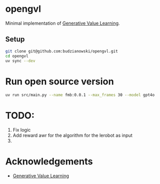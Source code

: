 # opengvl
Minimal implementation of [Generative Value Learning](https://www.arxiv.org/abs/2411.04549).

## Setup

```bash
git clone git@github.com:budzianowski/opengvl.git
cd opengvl
uv sync --dev
```

# Run open source version

```bash
uv run src/main.py --name fmb:0.0.1 --max_frames 30 --model gpt4o
```



# TODO:
1. Fix logic
2. Add reward awr for the algorithm for the lerobot as input
3. 


# Acknowledgements
- [Generative Value Learning](https://www.arxiv.org/abs/2411.04549)